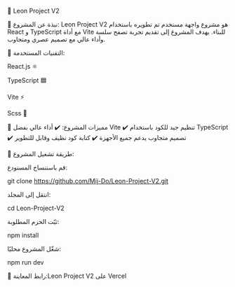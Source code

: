 📌 Leon Project V2

🔹 نبذة عن المشروع:
Leon Project V2 هو مشروع واجهة مستخدم تم تطويره باستخدام React و TypeScript مع أداة Vite للبناء. يهدف المشروع إلى تقديم تجربة تصفح سلسة وأداء عالي مع تصميم عصري ومتجاوب.

🔹 التقنيات المستخدمة:

React.js ⚛️

TypeScript 🟦

Vite ⚡

Scss 🎨

🔹 مميزات المشروع:
✔️ أداء عالي بفضل Vite
✔️ تنظيم جيد للكود باستخدام TypeScript
✔️ تصميم متجاوب يدعم جميع الأجهزة
✔️ كتابة كود نظيف وقابل للتطوير

🔹 طريقة تشغيل المشروع:

قم باستنساخ المستودع:

git clone https://github.com/Mij-Do/Leon-Project-V2.git

انتقل إلى المجلد:

cd Leon-Project-V2

ثبّت الحزم المطلوبة:

npm install

شغّل المشروع محليًا:

npm run dev

🔹 رابط المعاينة:Leon Project V2 على Vercel
